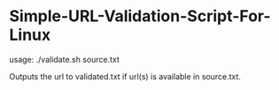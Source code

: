 # Simple-URL-Validation-Script-For-Linux

usage: ./validate.sh source.txt

Outputs the url to validated.txt if url(s) is available in source.txt.
